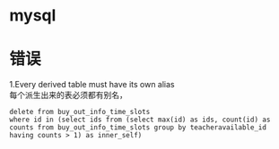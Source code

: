 # mysql


# 错误

1.Every derived table must have its own alias
<br>每个派生出来的表必须都有别名，<br>

```
delete from buy_out_info_time_slots
where id in (select ids from (select max(id) as ids, count(id) as counts from buy_out_info_time_slots group by teacheravailable_id having counts > 1) as inner_self)
```





















